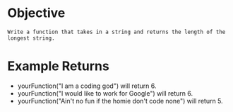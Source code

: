 # Objective
    Write a function that takes in a string and returns the length of the longest string.

# Example Returns
* yourFunction("I am a coding god") will return 6.
* yourFunction("I would like to work for Google") will return 6.
* yourFunction("Ain't no fun if the homie don't code none") will return 5.